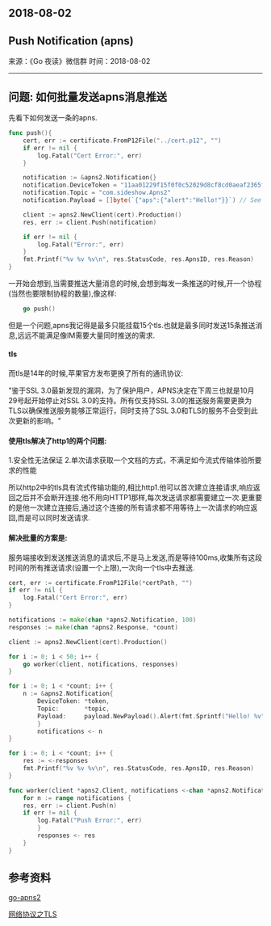 ## 2018-08-02

## Push Notification (apns)

来源：《Go 夜读》微信群
时间：2018-08-02

----
 
## 问题: 如何批量发送apns消息推送

先看下如何发送一条的apns.
```go
func push(){
    cert, err := certificate.FromP12File("../cert.p12", "")
    if err != nil {
        log.Fatal("Cert Error:", err)
    }

    notification := &apns2.Notification{}
    notification.DeviceToken = "11aa01229f15f0f0c52029d8cf8cd0aeaf2365fe4cebc4af26cd6d76b7919ef7"
    notification.Topic = "com.sideshow.Apns2"
    notification.Payload = []byte(`{"aps":{"alert":"Hello!"}}`) // See Payload section below

    client := apns2.NewClient(cert).Production()
    res, err := client.Push(notification)

    if err != nil {
        log.Fatal("Error:", err)
    }
    fmt.Printf("%v %v %v\n", res.StatusCode, res.ApnsID, res.Reason)
}

```

一开始会想到,当需要推送大量消息的时候,会想到每发一条推送的时候,开一个协程(当然也要限制协程的数量),像这样:
```go
    go push()
```

但是一个问题,apns我记得是最多只能挂载15个tls.也就是最多同时发送15条推送消息,远远不能满足像IM需要大量同时推送的需求.

#### tls

而tls是14年的时候,苹果官方发布更换了所有的通讯协议:

"鉴于SSL 3.0最新发现的漏洞，为了保护用户，APNS决定在下周三也就是10月29号起开始停止对SSL 3.0的支持。所有仅支持SSL 3.0的推送服务需要更换为TLS以确保推送服务能够正常运行，同时支持了SSL 3.0和TLS的服务不会受到此次更新的影响。"

#### 使用tls解决了http1的两个问题:
1.安全性无法保证
2.单次请求获取一个文档的方式，不满足如今流式传输体验所要求的性能

所以http2中的tls具有流式传输功能的,相比http1.他可以首次建立连接请求,响应返回之后并不会断开连接.他不用向HTTP1那样,每次发送请求都需要建立一次.更重要的是他一次建立连接后,通过这个连接的所有请求都不用等待上一次请求的响应返回,而是可以同时发送请求.

####  解决批量的方案是:

服务端接收到发送推送消息的请求后,不是马上发送,而是等待100ms,收集所有这段时间的所有推送请求(设置一个上限),一次向一个tls中去推送.

```go
cert, err := certificate.FromP12File(*certPath, "")
if err != nil {
    log.Fatal("Cert Error:", err)
}

notifications := make(chan *apns2.Notification, 100)
responses := make(chan *apns2.Response, *count)

client := apns2.NewClient(cert).Production()

for i := 0; i < 50; i++ {
    go worker(client, notifications, responses)
}

for i := 0; i < *count; i++ {
    n := &apns2.Notification{
        DeviceToken: *token,
        Topic:       *topic,
        Payload:     payload.NewPayload().Alert(fmt.Sprintf("Hello! %v", i)),
        }
        notifications <- n
}

for i := 0; i < *count; i++ {
    res := <-responses
    fmt.Printf("%v %v %v\n", res.StatusCode, res.ApnsID, res.Reason)
}

```
 
```go
func worker(client *apns2.Client, notifications <-chan *apns2.Notification, responses chan<- *apns2.Response) {
    for n := range notifications {
    res, err := client.Push(n)
    if err != nil {
        log.Fatal("Push Error:", err)
        }
        responses <- res
    }
}
```

## 参考资料

 [go-apns2](https://github.com/sideshow/apns2)
 
 [网络协议之TLS](https://www.cnblogs.com/syfwhu/p/5219814.html)
